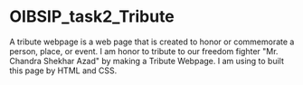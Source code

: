 # OIBSIP_task2_Tribute
A tribute webpage is a web page that is created to honor or commemorate a person, place, or event. I am honor to tribute to our freedom fighter "Mr. Chandra Shekhar Azad" by making a Tribute Webpage. I am using to built this page by HTML and CSS.
